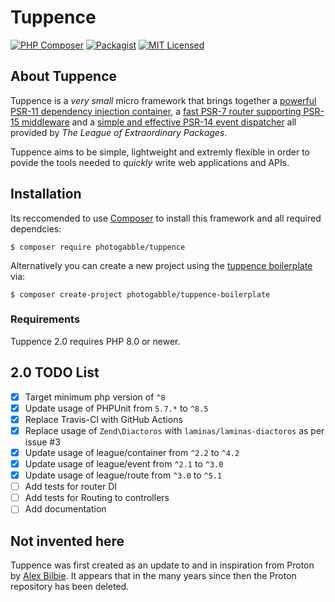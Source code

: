 # Tuppence

[![PHP Composer](https://github.com/photogabble/tuppence/actions/workflows/php.yml/badge.svg)](https://github.com/photogabble/tuppence/actions/workflows/php.yml)
[![Packagist](https://img.shields.io/packagist/v/photogabble/tuppence.svg)](https://packagist.org/packages/photogabble/tuppence)
[![MIT Licensed](https://img.shields.io/github/license/photogabble/tuppence.svg)](LICENSE)

## About Tuppence

Tuppence is a _very small_ micro framework that brings together a [powerful PSR-11 dependency injection container](http://container.thephpleague.com/), a [fast PSR-7 router supporting PSR-15 middleware](http://route.thephpleague.com/) and a [simple and effective PSR-14 event dispatcher](http://event.thephpleague.com/3.0/) all provided by _The League of Extraordinary Packages_.

Tuppence aims to be simple, lightweight and extremly flexible in order to povide the tools needed to _quickly_ write web applications and APIs.

## Installation

Its reccomended to use [Composer](https://getcomposer.org/) to install this framework and all required dependcies:
```
$ composer require photogabble/tuppence
```

Alternatively you can create a new project using the [tuppence boilerplate](https://github.com/photogabble/tuppence-boilerplate) via:

```
$ composer create-project photogabble/tuppence-boilerplate
```

### Requirements
Tuppence 2.0 requires PHP 8.0 or newer.

## 2.0 TODO List
- [x] Target minimum php version of `^8`
- [x] Update usage of PHPUnit from `5.7.*` to `^8.5`
- [x] Replace Travis-CI with GitHub Actions
- [x] Replace usage of `Zend\Diactoros` with `laminas/laminas-diactoros` as per issue #3
- [x] Update usage of league/container from `^2.2` to `^4.2`
- [x] Update usage of league/event from `^2.1` to `^3.0`
- [x] Update usage of league/route from `^3.0` to `^5.1`
- [ ] Add tests for router DI
- [ ] Add tests for Routing to controllers
- [ ] Add documentation

## Not invented here

Tuppence was first created as an update to and in inspiration from Proton by [Alex Bilbie](https://github.com/alexbilbie). It appears that in the many years since then the Proton repository has been deleted.
